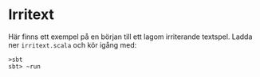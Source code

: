 # Irritext

Här finns ett exempel på en början till ett lagom irriterande textspel.
Ladda ner `irritext.scala` och kör igång med:

    >sbt
    sbt> ~run

